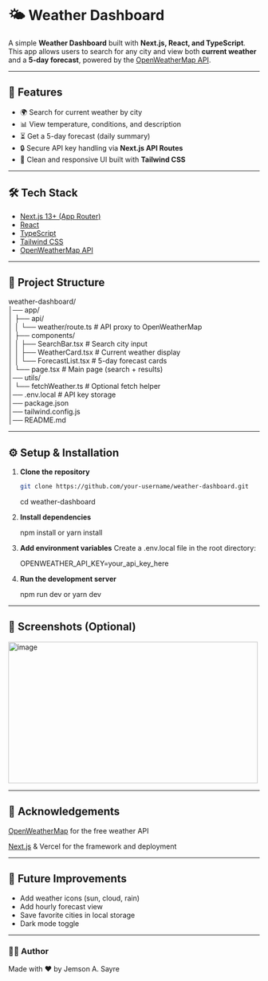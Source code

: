 # 🌤️ Weather Dashboard

A simple **Weather Dashboard** built with **Next.js, React, and TypeScript**.  
This app allows users to search for any city and view both **current weather** and a **5-day forecast**, powered by the [OpenWeatherMap API](https://openweathermap.org/).

---

## 🚀 Features
- 🌍 Search for current weather by city  
- 📊 View temperature, conditions, and description  
- ⏳ Get a 5-day forecast (daily summary)  
- 🔒 Secure API key handling via **Next.js API Routes**  
- 🎨 Clean and responsive UI built with **Tailwind CSS**

---

## 🛠️ Tech Stack
- [Next.js 13+ (App Router)](https://nextjs.org/)
- [React](https://reactjs.org/)
- [TypeScript](https://www.typescriptlang.org/)
- [Tailwind CSS](https://tailwindcss.com/)
- [OpenWeatherMap API](https://openweathermap.org/)

---

## 📂 Project Structure
weather-dashboard/ \
│── app/ \
│ ├── api/ <br> 
│ │ └── weather/route.ts # API proxy to OpenWeatherMap\
│ ├── components/ \
│ │ ├── SearchBar.tsx # Search city input \
│ │ ├── WeatherCard.tsx # Current weather display \
│ │ └── ForecastList.tsx # 5-day forecast cards \
│ └── page.tsx # Main page (search + results) \
│── utils/ \
│ └── fetchWeather.ts # Optional fetch helper \
│── .env.local # API key storage \
│── package.json \
│── tailwind.config.js \
│── README.md


---

## ⚙️ Setup & Installation

1. **Clone the repository**
   ```bash
   git clone https://github.com/your-username/weather-dashboard.git
   ```
   cd weather-dashboard

2. **Install dependencies**
   
    npm install
    or
    yarn install
  
3. **Add environment variables**
   Create a .env.local file in the root directory:
 
   OPENWEATHER_API_KEY=your_api_key_here

4.  **Run the development server**
   
    npm run dev
    or
    yarn dev

---

## 📸 Screenshots (Optional)

<img width="500" height="284" alt="image" src="https://github.com/user-attachments/assets/2108e5a4-923e-4967-a5fa-bf76f2e461b4" />

---

## 🙌 Acknowledgements

[OpenWeatherMap](https://openweathermap.org/)
 for the free weather API

[Next.js](https://nextjs.org/)
 & Vercel
 for the framework and deployment
 
---

 ## 📌 Future Improvements

- Add weather icons (sun, cloud, rain)
- Add hourly forecast view
- Save favorite cities in local storage
- Dark mode toggle

---

### 👨‍💻 Author
Made with ❤️ by Jemson A. Sayre
